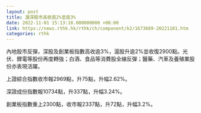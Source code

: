 ```yaml
---
layout: post
title: 滬深股市高收逾2%至逾3%
date: 2022-11-01 15:13:18.000000000 +08:00
link: https://news.rthk.hk/rthk/ch/component/k2/1673669-20221101.htm
categories: rthk
---
```


內地股市反彈，深股及創業板指數高收逾3%，滬股升逾2%並收復2900點。光伏、鋰電等股份再度轉強；白酒、食品等消費股全線反彈；醫藥、汽車及養殖業股份亦表現活躍。

上證綜合指數收市報2969點，升75點，升幅2.62%。

深證成份指數報10734點，升337點，升幅3.24%。

創業板指數重上2300點，收市報2337點，升72點，升幅3.2%。
